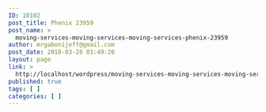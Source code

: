 ```yaml
---
ID: 10102
post_title: Phenix 23959
post_name: >
  moving-services-moving-services-moving-services-phenix-23959
author: mrgabonijeff@gmail.com
post_date: 2018-03-28 01:49:26
layout: page
link: >
  http://localhost/wordpress/moving-services-moving-services-moving-services-phenix-23959/
published: true
tags: [ ]
categories: [ ]
---
```


